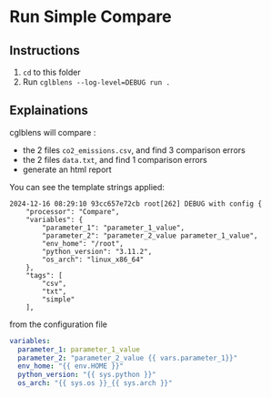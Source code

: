 # Run Simple Compare

## Instructions

1. `cd` to this folder
2. Run `cglblens --log-level=DEBUG run .`

## Explainations

cglblens will compare :

- the 2 files `co2_emissions.csv`, and find 3 comparison errors
- the 2 files `data.txt`, and find 1 comparison errors
- generate an html report

You can see the template strings applied:

```log
2024-12-16 08:29:10 93cc657e72cb root[262] DEBUG with config {
    "processor": "Compare",
    "variables": {
        "parameter_1": "parameter_1_value",
        "parameter_2": "parameter_2_value parameter_1_value",
        "env_home": "/root",
        "python_version": "3.11.2",
        "os_arch": "linux_x86_64"
    },
    "tags": [
        "csv",
        "txt",
        "simple"
    ],
```
from the configuration file
```yaml
variables:
  parameter_1: parameter_1_value
  parameter_2: "parameter_2_value {{ vars.parameter_1}}"
  env_home: "{{ env.HOME }}"
  python_version: "{{ sys.python }}"
  os_arch: "{{ sys.os }}_{{ sys.arch }}"
```
